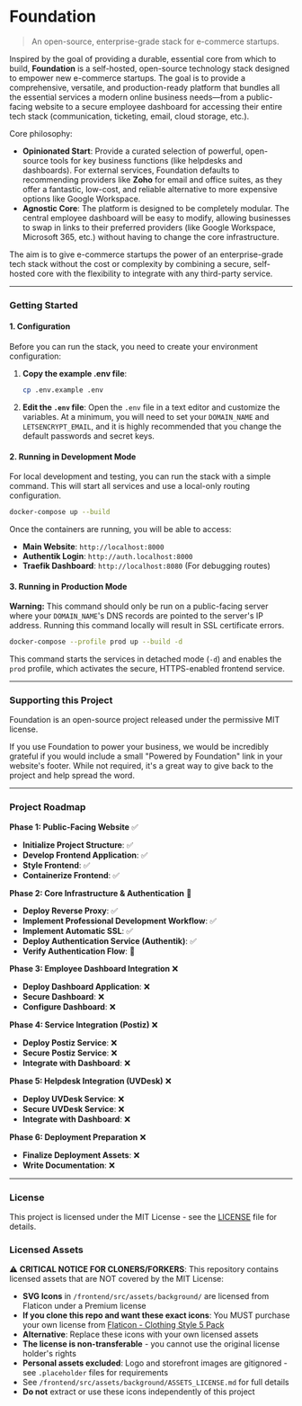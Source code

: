 # Foundation

> An open-source, enterprise-grade stack for e-commerce startups.

Inspired by the goal of providing a durable, essential core from which to build, **Foundation** is a self-hosted, open-source technology stack designed to empower new e-commerce startups. The goal is to provide a comprehensive, versatile, and production-ready platform that bundles all the essential services a modern online business needs—from a public-facing website to a secure employee dashboard for accessing their entire tech stack (communication, ticketing, email, cloud storage, etc.).

Core philosophy:

*   **Opinionated Start**: Provide a curated selection of powerful, open-source tools for key business functions (like helpdesks and dashboards). For external services, Foundation defaults to recommending providers like **Zoho** for email and office suites, as they offer a fantastic, low-cost, and reliable alternative to more expensive options like Google Workspace.
*   **Agnostic Core**: The platform is designed to be completely modular. The central employee dashboard will be easy to modify, allowing businesses to swap in links to their preferred providers (like Google Workspace, Microsoft 365, etc.) without having to change the core infrastructure.

The aim is to give e-commerce startups the power of an enterprise-grade tech stack without the cost or complexity by combining a secure, self-hosted core with the flexibility to integrate with any third-party service.

---

### **Getting Started**

#### **1. Configuration**

Before you can run the stack, you need to create your environment configuration:

1.  **Copy the example .env file**:
    ```bash
    cp .env.example .env
    ```
2.  **Edit the `.env` file**: Open the `.env` file in a text editor and customize the variables. At a minimum, you will need to set your `DOMAIN_NAME` and `LETSENCRYPT_EMAIL`, and it is highly recommended that you change the default passwords and secret keys.

#### **2. Running in Development Mode**

For local development and testing, you can run the stack with a simple command. This will start all services and use a local-only routing configuration.

```bash
docker-compose up --build
```

Once the containers are running, you will be able to access:
*   **Main Website**: `http://localhost:8000`
*   **Authentik Login**: `http://auth.localhost:8000`
*   **Traefik Dashboard**: `http://localhost:8080` (For debugging routes)


#### **3. Running in Production Mode**

**Warning:** This command should only be run on a public-facing server where your `DOMAIN_NAME`'s DNS records are pointed to the server's IP address. Running this command locally will result in SSL certificate errors.

```bash
docker-compose --profile prod up --build -d
```
This command starts the services in detached mode (`-d`) and enables the `prod` profile, which activates the secure, HTTPS-enabled frontend service.

---

### **Supporting this Project**

Foundation is an open-source project released under the permissive MIT license.

If you use Foundation to power your business, we would be incredibly grateful if you would include a small "Powered by Foundation" link in your website's footer. While not required, it's a great way to give back to the project and help spread the word.

---

### **Project Roadmap**

**Phase 1: Public-Facing Website** ✅
*   **Initialize Project Structure**: ✅
*   **Develop Frontend Application**: ✅
*   **Style Frontend**: ✅
*   **Containerize Frontend**: ✅

**Phase 2: Core Infrastructure & Authentication** 🚧
*   **Deploy Reverse Proxy**: ✅
*   **Implement Professional Development Workflow**: ✅
*   **Implement Automatic SSL**: ✅
*   **Deploy Authentication Service (Authentik)**: ✅
*   **Verify Authentication Flow**: 🚧

**Phase 3: Employee Dashboard Integration** ❌
*   **Deploy Dashboard Application**: ❌
*   **Secure Dashboard**: ❌
*   **Configure Dashboard**: ❌

**Phase 4: Service Integration (Postiz)** ❌
*   **Deploy Postiz Service**: ❌
*   **Secure Postiz Service**: ❌
*   **Integrate with Dashboard**: ❌

**Phase 5: Helpdesk Integration (UVDesk)** ❌
*   **Deploy UVDesk Service**: ❌
*   **Secure UVDesk Service**: ❌
*   **Integrate with Dashboard**: ❌

**Phase 6: Deployment Preparation** ❌
*   **Finalize Deployment Assets**: ❌
*   **Write Documentation**: ❌

---

### **License**

This project is licensed under the MIT License - see the [LICENSE](LICENSE) file for details.

### **Licensed Assets**

⚠️ **CRITICAL NOTICE FOR CLONERS/FORKERS**: This repository contains licensed assets that are NOT covered by the MIT License:

- **SVG Icons** in `/frontend/src/assets/background/` are licensed from Flaticon under a Premium license
- **If you clone this repo and want these exact icons**: You MUST purchase your own license from [Flaticon - Clothing Style 5 Pack](https://www.flaticon.com/packs/clothing-style-5)
- **Alternative**: Replace these icons with your own licensed assets
- **The license is non-transferable** - you cannot use the original license holder's rights
- **Personal assets excluded**: Logo and storefront images are gitignored - see `.placeholder` files for requirements
- See `/frontend/src/assets/background/ASSETS_LICENSE.md` for full details
- **Do not** extract or use these icons independently of this project
